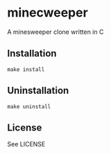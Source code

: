 # minecweeper

A minesweeper clone written in C

## Installation
	make install

## Uninstallation
	make uninstall

## License
See LICENSE
